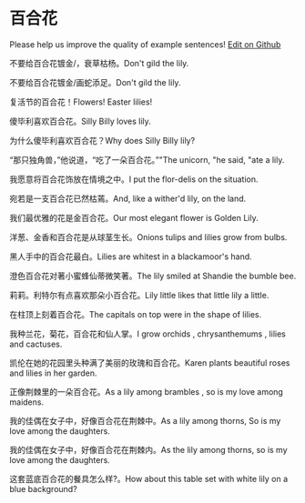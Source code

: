 # 百合花

Please help us improve the quality of example sentences! [Edit on Github](https://github.com/jiyushe/jiyu-example-sentence-source/blob/main/chinese/baihehua.md)

<p><span class="chinese">不要给百合花镀金/，衰草枯杨。</span><span class="english">Don't gild the lily.</span></p>

<p><span class="chinese">不要给百合花镀金/画蛇添足。</span><span class="english">Don't  gild the lily.</span></p>

<p><span class="chinese">复活节的百合花！</span><span class="english">Flowers! Easter lilies!</span></p>

<p><span class="chinese">傻毕利喜欢百合花。</span><span class="english">Silly Billy loves lily.</span></p>

<p><span class="chinese">为什么傻毕利喜欢百合花？</span><span class="english">Why does Silly Billy lily?</span></p>

<p><span class="chinese">“那只独角兽，”他说道，“吃了一朵百合花。”</span><span class="english">"The unicorn, "he said, "ate a lily.</span></p>

<p><span class="chinese">我愿意将百合花饰放在情境之中。</span><span class="english">I put the flor-delis on the situation.</span></p>

<p><span class="chinese">宛若是一支百合花已然枯蔫。</span><span class="english">And, like a wither'd lily, on the land.</span></p>

<p><span class="chinese">我们最优雅的花是金百合花。</span><span class="english">Our most elegant flower is Golden Lily.</span></p>

<p><span class="chinese">洋葱、金香和百合花是从球茎生长。</span><span class="english">Onions tulips and lilies grow from bulbs.</span></p>

<p><span class="chinese">黑人手中的百合花最白。</span><span class="english">Lilies are whitest in a blackamoor's hand.</span></p>

<p><span class="chinese">澄色百合花对著小蜜蜂仙蒂微笑著。</span><span class="english">The lily smiled at Shandie the bumble bee.</span></p>

<p><span class="chinese">莉莉。利特尔有点喜欢那朵小百合花。</span><span class="english">Lily little likes that little lily a little.</span></p>

<p><span class="chinese">在柱顶上刻着百合花。</span><span class="english">The capitals on top were in the shape of lilies.</span></p>

<p><span class="chinese">我种兰花，菊花，百合花和仙人掌。</span><span class="english">I grow orchids , chrysanthemums , lilies and cactuses.</span></p>

<p><span class="chinese">凯伦在她的花园里头种满了美丽的玫瑰和百合花。</span><span class="english">Karen plants beautiful roses and lilies in her garden.</span></p>

<p><span class="chinese">正像荆棘里的一朵百合花。</span><span class="english">As a lily among brambles , so is my love among maidens.</span></p>

<p><span class="chinese">我的佳偶在女子中，好像百合花在荆棘中。</span><span class="english">As a lily among thorns, So is my love among the daughters.</span></p>

<p><span class="chinese">我的佳偶在女子中，好像百合花在荆棘内。</span><span class="english">As the lily among thorns, so is my love among the daughters.</span></p>

<p><span class="chinese">这套蓝底百合花的餐具怎么样?。</span><span class="english">How about this table set with white lily on a blue background?</span></p>

